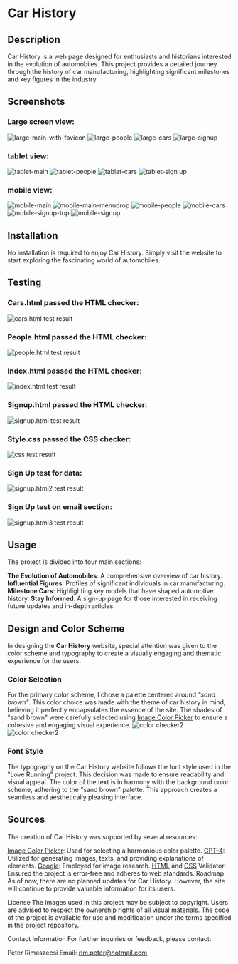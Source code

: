 # Car History
## Description
Car History is a web page designed for enthusiasts and historians interested in the evolution of automobiles. This project provides a detailed journey through the history of car manufacturing, highlighting significant milestones and key figures in the industry.

## Screenshots
### Large screen view:
![large-main-with-favicon](readme-images/large-main-with-favicon.png)
![large-people](readme-images/large-people.png)
![large-cars](readme-images/large-cars.png)
![large-signup](readme-images/large-signup.png)
### tablet view:
![tablet-main](readme-images/tablet-main.png)
![tablet-people](readme-images/tablet-people.png)
![tablet-cars](readme-images/tablet-cars.png)
![tablet-sign up](readme-images/tablet-sign_up.png)
### mobile view:
![mobile-main](readme-images/mobile-main.png) ![mobile-main-menudrop](readme-images/mobile-main-menudrop.png)
![mobile-people](readme-images/mobile-people.png) ![mobile-cars](readme-images/mobile-cars.png)
![mobile-signup-top](readme-images/mobile-signup-top.png) ![mobile-signup](readme-images/mobile-signup.png)

## Installation
No installation is required to enjoy Car History. Simply visit the website to start exploring the fascinating world of automobiles.
## Testing
### Cars.html passed the HTML checker:
![cars.html test result](readme-images/cars_html.png)
### People.html passed the HTML checker:
![people.html test result](readme-images/people_html.png)
### Index.html passed the HTML checker:
![index.html test result](readme-images/index_html.png)
### Signup.html passed the HTML checker:
![signup.html test result](readme-images/signup_html_test.png)
### Style.css passed the CSS checker:
![css test result](readme-images/css_test.png)
### Sign Up test for data:
![signup.html2 test result](readme-images/sign_up_test2.png)
### Sign Up test on email section:
![signup.html3 test result](readme-images/sign_up_test.png)


## Usage
The project is divided into four main sections:

**The Evolution of Automobiles**: A comprehensive overview of car history.
**Influential Figures**: Profiles of significant individuals in car manufacturing.
**Milestone Cars**: Highlighting key models that have shaped automotive history.
**Stay Informed**: A sign-up page for those interested in receiving future updates and in-depth articles.

## Design and Color Scheme

In designing the **Car History** website, special attention was given to the color scheme and typography to create a visually engaging and thematic experience for the users.

### Color Selection
For the primary color scheme, I chose a palette centered around _"sand brown"_. This color choice was made with the theme of car history in mind, believing it perfectly encapsulates the essence of the site. The shades of "sand brown" were carefully selected using [Image Color Picker](https://imagecolorpicker.com/) to ensure a cohesive and engaging visual experience.
![color checker2](readme-images/color_checker2.png)
![color checker2](readme-images/color_checker1.png)

### Font Style
The typography on the Car History website follows the font style used in the "Love Running" project. This decision was made to ensure readability and visual appeal. The color of the text is in harmony with the background color scheme, adhering to the "sand brown" palette. This approach creates a seamless and aesthetically pleasing interface.

## Sources

The creation of Car History was supported by several resources:

[Image Color Picker](https://imagecolorpicker.com/): Used for selecting a harmonious color palette. 
[GPT-4](https://chat.openai.com/?model=gpt-4): Utilized for generating images, texts, and providing explanations of elements.
[Google](www.google.com): Employed for image research.
[HTML](https://validator.w3.org/) and [CSS](https://jigsaw.w3.org/css-validator/) Validator: Ensured the project is error-free and adheres to web standards.
Roadmap
As of now, there are no planned updates for Car History. However, the site will continue to provide valuable information for its users.

License
The images used in this project may be subject to copyright. Users are advised to respect the ownership rights of all visual materials. The code of the project is available for use and modification under the terms specified in the project repository.

Contact Information
For further inquiries or feedback, please contact:

Peter Rimaszecsi
Email: rim.peter@hotmail.com



